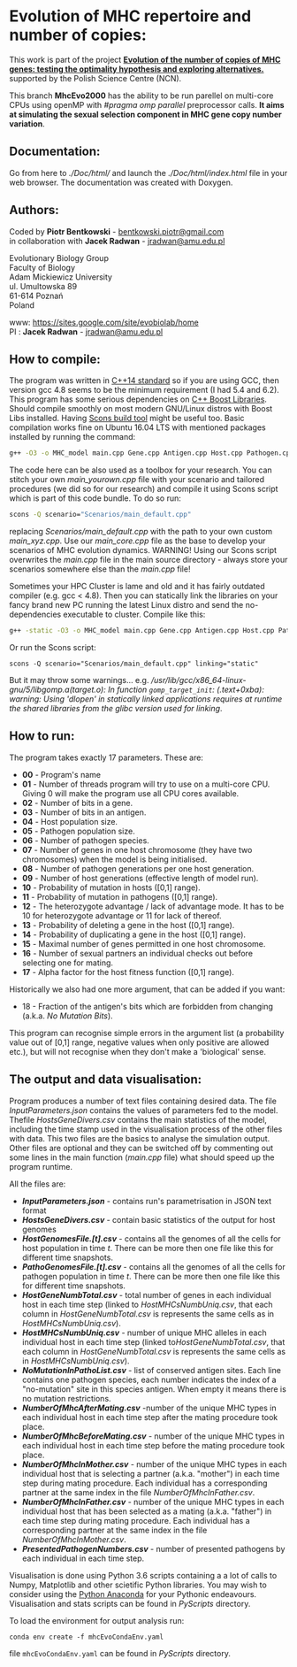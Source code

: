 Evolution of MHC repertoire and number of copies:
==============================

This work is part of the project [**Evolution of the number of copies of MHC genes: testing the optimality hypothesis and exploring alternatives.**](https://sites.google.com/site/evobiolab/projects) supported by the Polish Science Centre (NCN).

This branch **MhcEvo2000** has the ability to be run parellel on multi-core CPUs using openMP with *#pragma omp parallel* preprocessor calls. **It aims at simulating the sexual selection component in MHC gene copy number variation**.

Documentation:
-----------

Go from here to *./Doc/html/* and launch the *./Doc/html/index.html* file in your web browser.
The documentation was created with Doxygen.

Authors:
--------
Coded by **Piotr Bentkowski** - bentkowski.piotr@gmail.com  
in collaboration with **Jacek Radwan** - jradwan@amu.edu.pl

Evolutionary Biology Group  
Faculty of Biology  
Adam Mickiewicz University  
ul. Umultowska 89  
61-614 Poznań  
Poland  

www: https://sites.google.com/site/evobiolab/home  
PI : **Jacek Radwan** - jradwan@amu.edu.pl

How to compile:
-----------
The program was written in [C++14 standard](https://en.wikipedia.org/wiki/C%2B%2B14) so if you are using GCC, then version gcc 4.8 seems to be the minimum requirement (I had 5.4 and 6.2). This program has some serious dependencies on [C++ Boost Libraries](http://www.boost.org/). Should compile smoothly on most modern GNU/Linux distros with Boost Libs installed. Having [Scons build tool](http://www.scons.org/) might be useful too. Basic compilation works fine on Ubuntu 16.04 LTS with mentioned packages installed by running the command:
```bash
g++ -O3 -o MHC_model main.cpp Gene.cpp Antigen.cpp Host.cpp Pathogen.cpp H2Pinteraction.cpp Random.cpp Tagging_system.cpp Environment.cpp DataHandler.cpp -fopenmp -std=c++14
```

The code here can be also used as a toolbox for your research. You can stitch your own *main_yourown.cpp* file with your scenario and tailored procedures (we did so for our research) and compile it using Scons script which is part of this code bundle. To do so run:
```Bash
scons -Q scenario="Scenarios/main_default.cpp"
```
replacing *Scenarios/main_default.cpp* with the path to your own custom *main_xyz.cpp*. Use our *main_core.cpp* file as the base to develop your scenarios of MHC evolution dynamics. WARNING! Using our Scons script overwrites the *main.cpp* file in the main source directory - always store your scenarios somewhere else than the *main.cpp* file!

Sometimes your HPC Cluster is lame and old and it has fairly outdated compiler (e.g. gcc < 4.8). Then you can statically link the libraries on your fancy brand new PC running the latest Linux distro and send the no-dependencies executable to cluster. Compile like this:
```bash
g++ -static -O3 -o MHC_model main.cpp Gene.cpp Antigen.cpp Host.cpp Pathogen.cpp H2Pinteraction.cpp Random.cpp Tagging_system.cpp Environment.cpp DataHandler.cpp -fopenmp -std=c++14
```

Or run the Scons script:
```shell
scons -Q scenario="Scenarios/main_default.cpp" linking="static"
```
But it may throw some warnings… e.g. */usr/lib/gcc/x86_64-linux-gnu/5/libgomp.a(target.o): In function `gomp_target_init`: (.text+0xba): warning: Using 'dlopen' in statically linked applications requires at runtime the shared libraries from the glibc version used for linking*.

How to run:
-----------

The program takes exactly 17 parameters. These are:

*  **00** - Program's name
*  **01** - Number of threads program will try to use on a multi-core CPU. Giving 0 will make the program use all CPU cores available.
*  **02** - Number of bits in a gene.
*  **03** - Number of bits in an antigen.
*  **04** - Host population size.
*  **05** - Pathogen population size.
*  **06** - Number of pathogen species.
*  **07** - Number of genes in one host chromosome (they have two chromosomes) when the model is being initialised.
*  **08** - Number of pathogen generations per one host generation.
*  **09** - Number of host generations (effective length of model run).
*  **10** - Probability of mutation in hosts ([0,1] range).
*  **11** - Probability of mutation in pathogens ([0,1] range).
*  **12** - The heterozygote advantage / lack of advantage mode. It has to be 10 for heterozygote advantage or 11 for lack of thereof.
*  **13** - Probability of deleting a gene in the host ([0,1] range).
*  **14** - Probability of duplicating a gene in the host ([0,1] range).
*  **15** - Maximal number of genes permitted in one host chromosome.
*  **16** - Number of sexual partners an individual checks out before selecting one for mating.
*  **17** - Alpha factor for the host fitness function ([0,1] range).
 
 Historically we also had one more argument, that can be added if you want:
 - 18 - Fraction of the antigen's bits which are forbidden from changing (a.k.a. *No Mutation Bits*).

This program can recognise simple errors in the argument list (a probability value out of [0,1] range, negative
values when only positive are allowed etc.), but will not recognise when they don't make a 'biological' sense.

The output and data visualisation:
-----------

Program produces a number of text files containing desired data. The file *InputParameters.json* contains the values of parameters fed to the model. Thefile *HostsGeneDivers.csv* contains the main statistics of the model, including the time stamp used in the visualisation process of the other files with data. This two files are the basics to analyse the simulation output. Other files are optional and they can be switched off by commenting out some lines in the main function (*main.cpp* file) what should speed up the program runtime.

All the files are:

*  ***InputParameters.json*** - contains run's parametrisation in JSON text format 
*  ***HostsGeneDivers.csv*** - contain basic statistics of the output for host genomes 
*  ***HostGenomesFile.[t].csv*** - contains all the genomes of all the cells for host population in time *t*. There can be more then one file like this for different time snapshots. 
*  ***PathoGenomesFile.[t].csv*** - contains all the genomes of all the cells for pathogen population in time *t*. There can be more then one file like this for different time snapshots. 
*  ***HostGeneNumbTotal.csv*** - total number of genes in each individual host in each time step (linked to *HostMHCsNumbUniq.csv*, that each column in *HostGeneNumbTotal.csv* is represents the same cells as in *HostMHCsNumbUniq.csv*). 
*  ***HostMHCsNumbUniq.csv*** - number of unique MHC alleles in each individual host in each time step (linked to*HostGeneNumbTotal.csv*, that each column in *HostGeneNumbTotal.csv* is represents the same cells as in *HostMHCsNumbUniq.csv*). 
*  ***NoMutationInPathoList.csv*** - list of conserved antigen sites. Each line contains one pathogen species, each number indicates the index of a "no-mutation" site in this species antigen. When empty it means there is no mutation restrictions. 
*  ***NumberOfMhcAfterMating.csv*** -number of the unique MHC types in each individual host in each time step after the mating procedure took place.
*  ***NumberOfMhcBeforeMating.csv*** - number of the unique MHC types in each individual host in each time step before the mating procedure took place.
*  ***NumberOfMhcInMother.csv*** - number of the unique MHC types in each individual host that is selecting a partner (a.k.a. "mother") in each time step during mating procedure. Each individual has a corresponding partner at the same index in the file *NumberOfMhcInFather.csv*. 
*  ***NumberOfMhcInFather.csv*** - number of the unique MHC types in each individual host that has been selected as a mating (a.k.a. "father") in each time step during mating procedure. Each individual has a corresponding partner at the same index in the file *NumberOfMhcInMother.csv*. 
*  ***PresentedPathogenNumbers.csv*** - number of presented pathogens by each individual in each time step. 


Visualisation is done using Python 3.6 scripts containing a a lot of calls to Numpy, Matplotlib and other scietific Python libraries. You may wish to consider using the [Python Anaconda](https://www.anaconda.com/download/) for your Pythonic endeavours. Visualisation and stats scripts can be found in *PyScripts* directory. 

To load the environment for output analysis run:
```shell
conda env create -f mhcEvoCondaEnv.yaml
```
file `mhcEvoCondaEnv.yaml` can be found in *PyScripts* directory.